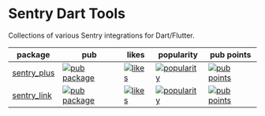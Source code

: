 # Sentry Dart Tools
Collections of various Sentry integrations for Dart/Flutter.

| package | pub | likes | popularity | pub points |
| ------- | ------- | ------- | ------- | ------- |
| [sentry_plus](/sentry_plus) | [![pub package](https://img.shields.io/pub/v/sentry_plus.svg)](https://pub.dev/packages/sentry_plus) | [![likes](https://badges.bar/sentry_plus/likes)](https://pub.dev/packages/sentry_plus/score) | [![popularity](https://badges.bar/sentry_plus/popularity)](https://pub.dev/packages/sentry_plus/score) | [![pub points](https://badges.bar/sentry_plus/pub%20points)](https://pub.dev/packages/sentry_plus/score)
| [sentry_link](/sentry_link) | [![pub package](https://img.shields.io/pub/v/sentry_link.svg)](https://pub.dev/packages/sentry_link) | [![likes](https://badges.bar/sentry_link/likes)](https://pub.dev/packages/sentry_link/score) | [![popularity](https://badges.bar/sentry_link/popularity)](https://pub.dev/packages/sentry_link/score) | [![pub points](https://badges.bar/sentry_link/pub%20points)](https://pub.dev/packages/sentry_link/score)